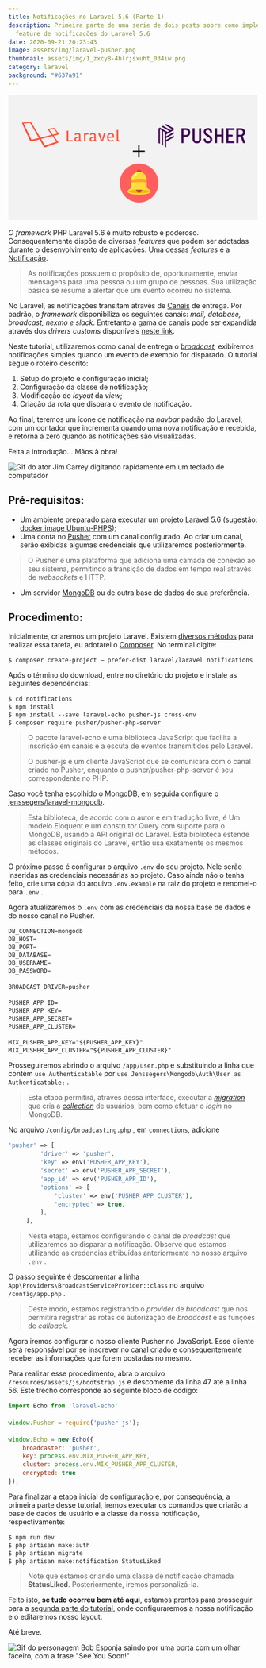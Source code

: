 ```yaml
---
title: Notificações no Laravel 5.6 (Parte 1)
description: Primeira parte de uma serie de dois posts sobre como implementar a
  feature de notificações do Laravel 5.6
date: 2020-09-21 20:23:43
image: assets/img/laravel-pusher.png
thumbnail: assets/img/1_zxcy8-4blrjsxuht_034iw.png
category: laravel
background: "#637a91"
---
```

![Logos do laravel e do pusher](assets/img/laravel-pusher.png)

*O framework* PHP Laravel 5.6 é muito robusto e poderoso. Consequentemente dispõe de diversas *features* que podem ser adotadas durante o desenvolvimento de aplicações. Uma dessas *features* é a [Notificação](https://laravel.com/docs/5.6/notifications#introduction).

> As notificações possuem o propósito de, oportunamente, enviar mensagens para uma pessoa ou um grupo de pessoas. Sua utilização básica se resume a alertar que um evento ocorreu no sistema.

No Laravel, as notificações transitam através de [Canais](https://laravel.com/docs/5.6/notifications#specifying-delivery-channels) de entrega. Por padrão, o *framework* disponibiliza os seguintes canais: *mail, database, broadcast, nexmo e slack*. Entretanto a gama de canais pode ser expandida através dos *drivers customs* disponíveis [neste link](http://laravel-notification-channels.com/).

Neste tutorial, utilizaremos como canal de entrega o *[broadcast](https://laravel.com/docs/5.6/notifications#broadcast-notifications),* exibiremos notificações simples quando um evento de exemplo for disparado. O tutorial segue o roteiro descrito:

1. Setup do projeto e configuração inicial;
2. Configuração da classe de notificação;
3. Modificação do *layout* da *view*;
4. Criação da rota que dispara o evento de notificação.

Ao final, teremos um ícone de notificação na *navbar* padrão do Laravel, com um contador que incrementa quando uma nova notificação é recebida, e retorna a zero quando as notificações são visualizadas.

Feita a introdução… Mãos à obra!

![Gif do ator Jim Carrey digitando rapidamente em um teclado de computador](https://miro.medium.com/max/980/1*xRdQT8_tGQmyFaoOOOkrbw.gif)

## Pré-requisitos:

* Um ambiente preparado para executar um projeto Laravel 5.6 (sugestão: [docker image Ubuntu-PHPS](https://github.com/lissonpsantos2/dockerfiles/tree/master/ubuntu-PHPS));
* Uma conta no [Pusher](https://pusher.com/) com um canal configurado. Ao criar um canal, serão exibidas algumas credenciais que utilizaremos posteriormente.

> O Pusher é uma plataforma que adiciona uma camada de conexão ao seu sistema, permitindo a transição de dados em tempo real através de *websockets* e HTTP.

* Um servidor [MongoDB](https://www.mongodb.com/) ou de outra base de dados de sua preferência.

## Procedimento:

Inicialmente, criaremos um projeto Laravel. Existem [diversos métodos](https://laravel.com/docs/5.6/installation) para realizar essa tarefa, eu adotarei o [Composer](https://getcomposer.org/). No terminal digite:

```shell
$ composer create-project — prefer-dist laravel/laravel notifications
```

Após o término do download, entre no diretório do projeto e instale as seguintes dependências:

```shell
$ cd notifications
$ npm install
$ npm install --save laravel-echo pusher-js cross-env
$ composer require pusher/pusher-php-server
```

> O pacote laravel-echo é uma biblioteca JavaScript que facilita a inscrição em canais e a escuta de eventos transmitidos pelo Laravel.
>
> O pusher-js é um cliente JavaScript que se comunicará com o canal criado no Pusher, enquanto o pusher/pusher-php-server é seu correspondente no PHP.

Caso você tenha escolhido o MongoDB, em seguida configure o [jenssegers/laravel-mongodb](https://github.com/jenssegers/laravel-mongodb).

> Esta biblioteca, de acordo com o autor e em tradução livre, é Um modelo Eloquent e um construtor Query com suporte para o MongoDB, usando a API original do Laravel. Esta biblioteca estende as classes originais do Laravel, então usa exatamente os mesmos métodos.

O próximo passo é configurar o arquivo `.env` do seu projeto. Nele serão inseridas as credenciais necessárias ao projeto. Caso ainda não o tenha feito, crie uma cópia do arquivo `.env.example` na raiz do projeto e renomei-o para `.env` .

Agora atualizaremos o `.env` com as credenciais da nossa base de dados e do nosso canal no Pusher.

```
DB_CONNECTION=mongodb
DB_HOST=
DB_PORT=
DB_DATABASE=
DB_USERNAME=
DB_PASSWORD=

BROADCAST_DRIVER=pusher

PUSHER_APP_ID=
PUSHER_APP_KEY=
PUSHER_APP_SECRET=
PUSHER_APP_CLUSTER=

MIX_PUSHER_APP_KEY="${PUSHER_APP_KEY}"
MIX_PUSHER_APP_CLUSTER="${PUSHER_APP_CLUSTER}"
```

Prosseguiremos abrindo o arquivo `/app/user.php` e substituindo a linha que contém `use Authenticatable` por `use Jenssegers\Mongodb\Auth\User as Authenticatable;` .

> Esta etapa permitirá, através dessa interface, executar a *[migration](https://laravel.com/docs/5.6/migrations)* que cria a *[collection](https://docs.mongodb.com/manual/core/databases-and-collections/)* de usuários, bem como efetuar o *login* no MongoDB.

No arquivo `/config/broadcasting.php` , em `connections`, adicione

```php
'pusher' => [
         'driver' => 'pusher',
         'key' => env('PUSHER_APP_KEY'),
         'secret' => env('PUSHER_APP_SECRET'),
         'app_id' => env('PUSHER_APP_ID'),
         'options' => [
             'cluster' => env('PUSHER_APP_CLUSTER'),
             'encrypted' => true,
         ],
     ],
```

> Nesta etapa, estamos configurando o canal de *broadcast* que utilizaremos ao disparar a notificação. Observe que estamos utilizando as credencias atribuídas anteriormente no nosso arquivo `.env` .

O passo seguinte é descomentar a linha `App\Providers\BroadcastServiceProvider::class` no arquivo `/config/app.php` .

> Deste modo, estamos registrando o *provider* de *broadcast* que nos permitirá registrar as rotas de autorização de *broadcast* e as funções de *callback*.

Agora iremos configurar o nosso cliente Pusher no JavaScript. Esse cliente será responsável por se inscrever no canal criado e consequentemente receber as informações que forem postadas no mesmo.

Para realizar esse procedimento, abra o arquivo `/resources/assets/js/bootstrap.js` e descomente da linha 47 até a linha 56. Este trecho corresponde ao seguinte bloco de código:

```javascript
import Echo from 'laravel-echo'

window.Pusher = require('pusher-js');

window.Echo = new Echo({
    broadcaster: 'pusher',
    key: process.env.MIX_PUSHER_APP_KEY,
    cluster: process.env.MIX_PUSHER_APP_CLUSTER,
    encrypted: true
});
```

Para finalizar a etapa inicial de configuração e, por consequência, a primeira parte desse tutorial, iremos executar os comandos que criarão a base de dados de usuário e a classe da nossa notificação, respectivamente:

```shell
$ npm run dev
$ php artisan make:auth
$ php artisan migrate
$ php artisan make:notification StatusLiked
```

> Note que estamos criando uma classe de notificação chamada **StatusLiked**. Posteriormente, iremos personalizá-la.

Feito isto, **se tudo ocorreu bem até aqui**, estamos prontos para prosseguir para a [segunda parte do tutorial](https://medium.com/sysvale/notifica%C3%A7%C3%B5es-no-laravel-5-6-parte-2-6007f4dbd696), onde configuraremos a nossa notificação e o editaremos nosso layout.

Até breve.

![Gif do personagem Bob Esponja saindo por uma porta com um olhar faceiro, com a frase "See You Soon!"](https://miro.medium.com/max/960/1*nMz-i2ypSzsAN5fZSoR31Q.gif)